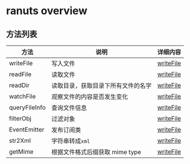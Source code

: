 # ranuts overview

## 方法列表

| 方法          | 说明                               | 详细内容  |
| ------------- | ---------------------------------- | --------- |
| writeFile     | 写入文件                           | [writeFile](./file//writeFile.md) |
| readFile      | 读取文件                           | [writeFile](./file//readFile.md)     |
| readDir       | 读取目录，获取目录下所有文件的名字 | [writeFile](./file//readDir.md)     |
| watchFile     | 观察文件的内容是否发生变化         | [writeFile](./file//watchFile.md)     |
| queryFileInfo | 查询文件信息                       | [writeFile](./file//fileInfo.md)     |
| filterObj     | 过滤对象                           | [writeFile](./utils//filterObj.md)     |
| EventEmitter  | 发布订阅类                         | [writeFile](./mode//subscribe.md)     |
| str2Xml       | 字符串转成`xml`                    | [writeFile](./utils//str2xml.md)     |
| getMime       | 根据文件格式后缀获取 mime type     | [writeFile](./mimeType/mimeType.md)     |
